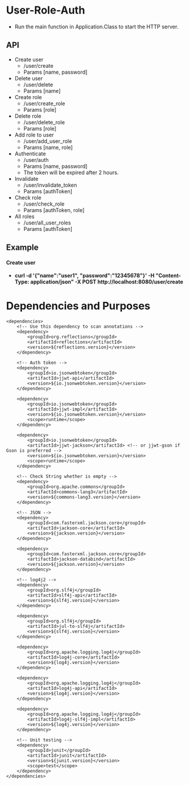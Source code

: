 # User-Role-Auth

- Run the main function in Application.Class to start the HTTP server.
## API

* Create user
    - /user/create
    - Params [name, password]
* Delete user
    - /user/delete
    - Params [name]
* Create role
    - /user/create_role
    - Params [role]
* Delete role
    - /user/delete_role
    - Params [role]
* Add role to user
    - /user/add_user_role
    - Params [name, role]
* Authenticate
    - /user/auth
    - Params [name, password]
    - The token will be expired after 2 hours.
* Invalidate
    - /user/invalidate_token
    - Params [authToken]
* Check role
    - /user/check_role
    - Params [authToken, role]
* All roles
    - /user/all_user_roles
    - Params [authToken]

## Example

#### Create user

- **curl -d '{"name":"user1", "password":"12345678"}' -H "Content-Type: application/json" -X
  POST http://localhost:8080/user/create**

# Dependencies and Purposes

````
<dependencies>
    <!-- Use this dependency to scan annotations -->
    <dependency>
        <groupId>org.reflections</groupId>
        <artifactId>reflections</artifactId>
        <version>${reflections.version}</version>
    </dependency>

    <!-- Auth token -->
    <dependency>
        <groupId>io.jsonwebtoken</groupId>
        <artifactId>jjwt-api</artifactId>
        <version>${io.jsonwebtoken.version}</version>
    </dependency>

    <dependency>
        <groupId>io.jsonwebtoken</groupId>
        <artifactId>jjwt-impl</artifactId>
        <version>${io.jsonwebtoken.version}</version>
        <scope>runtime</scope>
    </dependency>

    <dependency>
        <groupId>io.jsonwebtoken</groupId>
        <artifactId>jjwt-jackson</artifactId> <!-- or jjwt-gson if Gson is preferred -->
        <version>${io.jsonwebtoken.version}</version>
        <scope>runtime</scope>
    </dependency>

    <!-- Check String whether is empty -->
    <dependency>
        <groupId>org.apache.commons</groupId>
        <artifactId>commons-lang3</artifactId>
        <version>${commons-lang3.version}</version>
    </dependency>

    <!-- JSON -->
    <dependency>
        <groupId>com.fasterxml.jackson.core</groupId>
        <artifactId>jackson-core</artifactId>
        <version>${jackson.version}</version>
    </dependency>

    <dependency>
        <groupId>com.fasterxml.jackson.core</groupId>
        <artifactId>jackson-databind</artifactId>
        <version>${jackson.version}</version>
    </dependency>

    <!-- log4j2 -->
    <dependency>
        <groupId>org.slf4j</groupId>
        <artifactId>slf4j-api</artifactId>
        <version>${slf4j.version}</version>
    </dependency>

    <dependency>
        <groupId>org.slf4j</groupId>
        <artifactId>jul-to-slf4j</artifactId>
        <version>${slf4j.version}</version>
    </dependency>

    <dependency>
        <groupId>org.apache.logging.log4j</groupId>
        <artifactId>log4j-core</artifactId>
        <version>${log4j.version}</version>
    </dependency>

    <dependency>
        <groupId>org.apache.logging.log4j</groupId>
        <artifactId>log4j-api</artifactId>
        <version>${log4j.version}</version>
    </dependency>

    <dependency>
        <groupId>org.apache.logging.log4j</groupId>
        <artifactId>log4j-slf4j-impl</artifactId>
        <version>${log4j.version}</version>
    </dependency>
    
    <!-- Unit testing -->
    <dependency>
        <groupId>junit</groupId>
        <artifactId>junit</artifactId>
        <version>${junit.version}</version>
        <scope>test</scope>
    </dependency>
</dependencies>
````